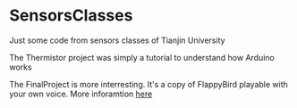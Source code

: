 # SensorsClasses
Just some code from sensors classes of Tianjin University

The Thermistor project was simply a tutorial to understand how Arduino works

The FinalProject is more interresting.
It's a copy of FlappyBird playable with your own voice.
More inforamtion [here](https://github.com/JulesVautier/SensorsClasses/tree/master/FinalProject)
